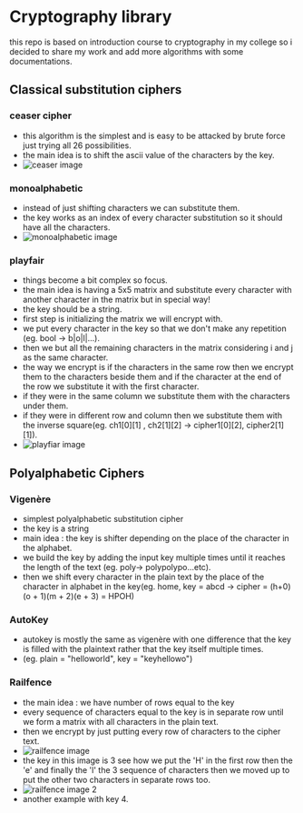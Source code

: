 # Cryptography library

this repo is based on introduction course to cryptography in my college so  i decided to share my work and add more algorithms with some documentations.

## Classical substitution ciphers
### ceaser cipher

- this algorithm is the simplest and is easy to be attacked by brute force just trying all 26 possibilities. 
- the main idea is to shift the ascii value of the characters by the key.
- ![ceaser image](https://media.geeksforgeeks.org/wp-content/uploads/ceaserCipher.png)

### monoalphabetic

- instead of just shifting characters we can substitute them.
- the key works as an index of every character substitution so it should have all the characters.
- ![monoalphabetic image](https://i.ytimg.com/vi/Dz1RW_W2zGI/maxresdefault.jpg)

### playfair

- things become a bit complex so focus.
- the main idea is having a 5x5 matrix and substitute every character with another character in the matrix but in special way!
- the key should be a string.
- first step is initializing the matrix we will encrypt with.
- we put every character in the key so that we don't make any repetition (eg. bool -> b|o|l|...).
- then we but all the remaining characters in the matrix considering i and j as the same character.
- the way we encrypt is if the characters in the same row then we encrypt them to the characters beside them and if the character at the end of the row we substitute it with the first character.
- if they were in the same column we substitute them with the characters under them.
- if they were in different row and column then we substitute them with the inverse square(eg. ch1[0][1] , ch2[1][2] -> cipher1[0][2], cipher2[1][1]).
- ![playfiar image](https://media.geeksforgeeks.org/wp-content/uploads/20190818175428/encryption-of-instruments.png)

## Polyalphabetic Ciphers

### Vigenère

- simplest polyalphabetic substitution cipher
- the key is a string 
- main idea : the key is shifter depending on the place of the character in the alphabet.
- we build the key by adding the input key multiple times until it reaches the length of the text (eg. poly-> polypolypo...etc).
- then we shift every character in the plain text by the place of the character in alphabet in the key(eg. home, key = abcd -> cipher = (h+0)(o + 1)(m + 2)(e + 3) = HPOH)

### AutoKey

- autokey is mostly the same as vigenère with one difference that the key is filled with the plaintext rather that the key itself multiple times.
- (eg. plain = "helloworld", key = "keyhellowo")

### Railfence

- the main idea : we have number of rows equal to the key
- every sequence of characters equal to the key is in separate row until we form a matrix with all characters in the plain text.
- then we encrypt by just putting every row of characters to the cipher text.
- ![railfence image](https://www.researchgate.net/publication/333480277/figure/fig5/AS:764200859234304@1559211091110/Encrypting-using-Rail-Fence-Cipher5.ppm)
- the key in this image is 3 see how we put the 'H' in the first row then the 'e' and finally the 'l' the 3 sequence of characters then we moved up to put the other two characters in separate rows too.
- ![railfence image 2](https://www.101computing.net/wp/wp-content/uploads/rail-fence-cipher-encoding-key-4.png)
- another example with key 4.

